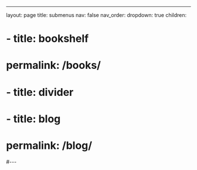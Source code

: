 ---
layout: page
title: submenus
nav: false
nav_order:
dropdown: true
children:
#  - title: bookshelf
#    permalink: /books/
#  - title: divider
#  - title: blog
#    permalink: /blog/
#---
